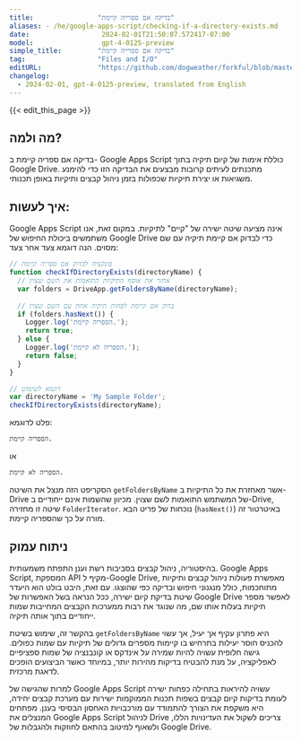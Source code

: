 ```yaml
---
title:                "בדיקה אם ספרייה קיימת"
aliases: - /he/google-apps-script/checking-if-a-directory-exists.md
date:                  2024-02-01T21:50:07.572417-07:00
model:                 gpt-4-0125-preview
simple_title:         "בדיקה אם ספרייה קיימת"
tag:                  "Files and I/O"
editURL:              "https://github.com/dogweather/forkful/blob/master/content/he/google-apps-script/checking-if-a-directory-exists.md"
changelog:
  - 2024-02-01, gpt-4-0125-preview, translated from English
---
```


{{< edit_this_page >}}

## מה ולמה?

בדיקה אם ספריה קיימת ב- Google Apps Script כוללת אימות של קיום תיקיה בתוך Google Drive. מתכנתים לעיתים קרובות מבצעים את הבדיקה הזו כדי להימנע משגיאות או יצירת תיקיות שכפולות בזמן ניהול קבצים ותיקיות באופן תכנותי.

## איך לעשות:

Google Apps Script אינה מציעה שיטה ישירה של "קיים" לתיקיות. במקום זאת, אנו משתמשים ביכולת החיפוש של Google Drive כדי לבדוק אם קיימת תיקיה עם שם מסוים. הנה דוגמא צעד אחר צעד:

```javascript
// פונקציה לבדוק אם ספריה קיימת
function checkIfDirectoryExists(directoryName) {
  // אחזר את אוסף התיקיות התואמות את השם שצוין
  var folders = DriveApp.getFoldersByName(directoryName);
  
  // בדוק אם קיימת לפחות תיקיה אחת עם השם שצוין
  if (folders.hasNext()) {
    Logger.log('הספריה קיימת.');
    return true;
  } else {
    Logger.log('הספריה לא קיימת.');
    return false;
  }
}

// דוגמא לשימוש
var directoryName = 'My Sample Folder';
checkIfDirectoryExists(directoryName);
```

פלט לדוגמא:
```
הספריה קיימת.
```
או 
```
הספריה לא קיימת.
```

הסקריפט הזה מנצל את השיטה `getFoldersByName` אשר מאחזרת את כל התיקיות ב-Drive של המשתמש התואמות לשם שצוין. מכיוון שהשמות אינם ייחודיים ב-Drive, שיטה זו מחזירה `FolderIterator`. נוכחות של פריט הבא (`hasNext()`) באיטרטור זה מורה על כך שהספריה קיימת.

## ניתוח עמוק

בהיסטוריה, ניהול קבצים בסביבות רשת וענן התפתח משמעותית. Google Apps Script, המספקת API מקיף ל-Google Drive, מאפשרת פעולות ניהול קבצים ותיקיות מתוחכמות, כולל מנגנוני חיפוש ובדיקה כפי שהוצגו. עם זאת, היבט בולט הוא היעדר שיטת בדיקת קיום ישירה, ככל הנראה בשל האפשרות של Google Drive לאפשר מספר תיקיות בעלות אותו שם, מה שנוגד את רבות ממערכות הקבצים המחייבות שמות ייחודיים בתוך אותה תיקיה.

בהקשר זה, שימוש בשיטת `getFoldersByName` היא פתרון עקיף אך יעיל, אך עשוי להכניס חוסר יעילות בתרחיש בו קיימות מספרים גדולים של תיקיות עם שמות כפולים. גישה חלופית עשויה להיות שמירה על אינדקס או קונבנציה של שמות ספציפיים לאפליקציה, על מנת להבטיח בדיקות מהירות יותר, במיוחד כאשר הביצועים הופכים לדאגת מרכזית.

למרות שהגישה של Google Apps Script עשויה להיראות בתחילה כפחות ישירה לעומת בדיקות קיום קבצים בשפות תכנות הממוקמות ישירות עם מערכת קבצים יחידה, היא משקפת את הצורך להתמודד עם מורכבויות האחסון הבסיסי בענן. מפתחים המנצלים את Google Apps Script לניהול Drive צריכים לשקול את העדינויות הללו, ולשאוף למיטוב בהתאם לחוזקות ולהגבלות של Google Drive.
